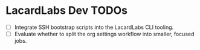 # LacardLabs Dev TODOs

- [ ] Integrate SSH bootstrap scripts into the LacardLabs CLI tooling.
- [ ] Evaluate whether to split the org settings workflow into smaller, focused jobs.
